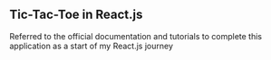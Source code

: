 ## Tic-Tac-Toe in React.js

Referred to the official documentation and tutorials to complete this application as a start of my React.js journey



